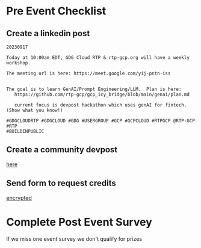 # Pre Event Checklist

## Create a linkedin post

```
20230917

Today at 10:00am EDT, GDG Cloud RTP & rtp-gcp.org will have a weekly workshop.  

The meeting url is here: https://meet.google.com/yij-pntn-iss


The goal is to learn GenAI/Prompt Engineering/LLM.  Plan is here:
   https://github.com/rtp-gcp/gcp_icy_bridge/blob/main/genai/plan.md

   current focus is devpost hackathon which uses genAI for fintech. (Show what you know!)

#GDGCLOUDRTP #GDGCLOUD #GDG #USERGROUP #GCP #GCPCLOUD #RTPGCP @RTP-GCP #RTP
#BUILDINPUBLIC

```

## Create a community devpost

<a href="https://gdg.community.dev/gdg-cloud-rtp/">here</a>

## Send form to request credits

[encrypted](secrets/urls/README.md)

# Complete Post Event Survey

If we miss one event survey we don't qualify for prizes
